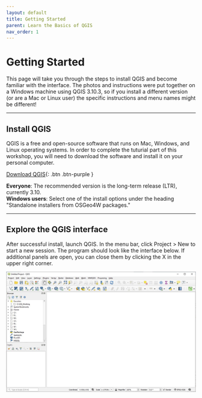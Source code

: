 ```yaml
---
layout: default
title: Getting Started
parent: Learn the Basics of QGIS
nav_order: 1
---
```


# Getting Started

This page will take you through the steps to install QGIS and become familiar with the interface. The photos and instructions were put together on a Windows machine using QGIS 3.10.3, so if you install a different version (or are a Mac or Linux user) the specific instructions and menu names might be different!

---
## Install QGIS

QGIS is a free and open-source software that runs on Mac, Windows, and Linux operating systems. In order to complete the tuturial part of this workshop, you will need to download the software and install it on your personal computer. 

[Download QGIS](https://www.qgis.org/){: .btn .btn-purple }

**Everyone**: The recommended version is the long-term release (LTR), currently 3.10.<br>
**Windows users**: Select one of the install options under the heading "Standalone installers from OSGeo4W packages." 

---
## Explore the QGIS interface

After successful install, launch QGIS. In the menu bar, click Project > New to start a new session. The program should look like the interface below. If additional panels are open, you can close them by clicking the X in the upper right corner. 

![QGIS interface after opening a new project](media/1_NewProject.JPG "QGIS interface.")
